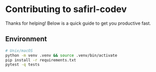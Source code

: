 # Contributing to safirl-codev

Thanks for helping! Below is a quick guide to get you productive fast.

## Environment

```bash
# Unix/macOS
python -m venv .venv && source .venv/bin/activate
pip install -r requirements.txt
pytest -q tests
